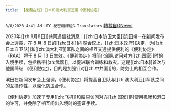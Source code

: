```yaml
---
title: 【秘翻在线】日本和澳大利亚签署《便利协定》
---
```

`8/8/2023 4:41 AM UTC 秘密翻譯組G-Translators` [轉載自GNews](https://gnews.org/articles/1534374)

 2023年[[zh:8月8日]]共同通信社消息：[[zh:日本防卫大臣]]滨田靖一在新闻发布会上透露，在 8 月 8 日的[[zh:日本]]内阁会议上，[[zh:日本政府]]决定，为[[zh:日本自卫队]]和[[zh:澳大利亚]]军队之间的相互交通提供便利的《便利协定》（RAA）将于 8 月 13 日生效。《便利协定》将简化部队访问对方[[zh:国家]]时的入境手续，包括携带[[zh:武器]]，以促进联合训练和救灾。这是[[zh:日本]]首次与他国缔结 《便利协定》，目的是加强针对[[zh:中共国]]的，防务上的相互合作。

滨田在新闻发布会上强调，《便利协定》将提高自卫队与[[zh:澳大利亚]]军队之间的互操作性，以深化防卫合作。

《便利协定》加速了专用[[zh:飞机]]和船只访问对方[[zh:国家]]时使用机场和港口的许可，并免除了相互间出入境时的签证手续。

